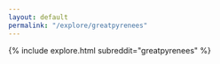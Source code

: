 ```yaml
---
layout: default
permalink: "/explore/greatpyrenees"
---
```


{% include explore.html subreddit="greatpyrenees" %}

